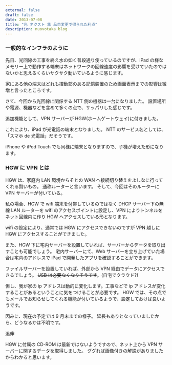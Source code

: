 ```yaml
---
external: false
draft: false
date: 2013-07-08
title: "光 ネクスト 隼 品目変更で得られた利点"
description: nuovotaka blog
---
```


### 一般的なインフラのように

先日、光回線の工事を終え水の如く普段通り使っているのですが、iPad の様なメモリー上で動作する端末はネットワークの回線速度の影響を受けていたのではないかと思えるくらいサクサク動いているように感じます。

家にある他の端末はどれも摺動部のある記憶装置のため画面表示までの影響は微増と言ったところです。

さて、今回から光回線に関係する NTT 側の機器は一台になりました。
設置場所や電源、機器などを含めて多くの点で、サッパリした感じです。

追加機能として、VPN サーバーが HGW(ホームゲートウェイ)に付きました。

これにより、iPad が光電話の端末となりました。
NTT のサービス名としては、「スマホ de 光電話」だそうです。

iPhone や iPod Touch でも同様に端末となりますので、子機が増えた形になります。

### HGW に VPN とは

HGW は、家庭内 LAN 環境からそとの WAN へ接続切り替えをよしなに行ってくれる賢いもの。
通称ルーターと言います。
そして、今回はそのルーターに VPN サーバーが付いている。

私の場合、HGW で wifi 端末を付帯しているのではなく DHCP サーバー下の無線 LAN ルーターを wifi のアクセスポイントに設定し、VPN によりトンネルをネット回線内に作り HGW へアクセスしている形となります。

wifi の設定により、通常では HGW にアクセスできないのですが VPN 越しに HGW にアクセスすることができました。

また、HGW 下に宅内サーバーを設置していれば、サーバーからデータを取り出すことも可能でしょう。
宅内サーバーにて、Web サーバーを立ち上げていた場合は宅内のアドレスで iPad で開発したアプリを確認することができます。

ファイルサーバーを設置していれば、外部から VPN 経由でデータにアクセスできるでしょう。
~~USB は必要なくなりそうです~~。(自宅でクラウド?)

但し、我が家の ip アドレスは動的に変化します。工事などで ip アドレスが変化することがあるということに気をつけることが必要です。
HGW では、その点でもメールでお知らせしてくれる機能が付いているようで、設定しておけば良いようです。

因みに、現在の予定では 9 月末までの様子。
延長もありとなっていましたから、どうなるかは不明です。

追伸

HGW に付属の CD-ROM は最新ではないようですので、ネット上から VPN サーバーに関するデータを取得しました。
ググれば画像付きの解説がありましたからわかると思います。
